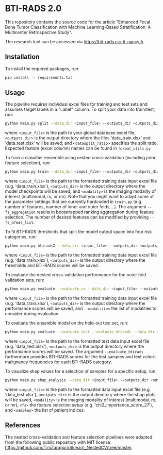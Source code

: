 # BTI-RADS 2.0

This repository contains the source code for the article "Enhanced Focal Bone Tumor Classification with Machine Learning-Based Stratification: A Multicenter Retrospective Study". 

The research tool can be accessed via https://bti-rads.cic-it-nancy.fr.


## Installation

To install the required packages, run:

```bash
pip install -r requirements.txt
```

## Usage

The pipeline requires individual excel files for training and test sets and assumes target labels in a "Label" column. To split your data into train/test, run:

```bash
python main.py split --data_dir <input_file> --outputs_dir <outputs_dir> --datasplit_ratio <datasplit_ratio> 
```

where `<input_file>` is the path to your global database excel file, `<outputs_dir>` is the output directory where the files 'data_train.xlsx' and 'data_test.xlsx' will be saved, and `<datasplit_ratio>` specifies the split ratio. Expected feature (excel column) names can be found in `format_utils.py`

To train a classifier ensemble using nested cross-validation (including prior feature selection), run:

```bash
python main.py train --data_dir <input_file> --outputs_dir <outputs_dir> --modality <modality> --fs_aggregation
```

where `<input_file>` is the path to the formatted training data input excel file (e.g. 'data_train.xlsx'), `<outputs_dir>` is the output directory where the model checkpoints will be saved, and `<modality>` is the imaging modality of interest (multimodal, rx, or mr). Note that you might want to adapt some of the parameter settings that are currently hardcoded in `train.py` (e.g. number of features, number of inner and outer folds,...). The argument `--fs_aggregation` results in bootstrapped ranking aggregation during feature selection. The number of desired features can be modified by providing `--fs_nfeat_list`.


To fit BTI-RADS thresholds that split the model output space into four risk categories, run:

```bash
python main.py btirads2 --data_dir <input_file> --outputs_dir <outputs_dir> --modality <modality> 
```
where `<input_file>` is the path to the formatted training data input excel file (e.g. 'data_train.xlsx'), `<outputs_dir>` is the output directory where the thresholds and BTI-RADS scores will be saved.


To evaluate the nested cross-validation performance for the outer fold validation sets, run:

```bash
python main.py evaluate --evaluate_cv --data_dir <input_file> --outputs_dir <outputs_dir> --modalities <modalities>
```
where `<input_file>` is the path to the formatted training data input excel file (e.g. 'data_train.xlsx'), `<outputs_dir>` is the output directory where the performance scores will be saved, and  `--modalities` the list of modalities to consider during evaluation.


To evaluate the ensemble model on the held-out test set, run:

```bash
python main.py evaluate --evaluate_test --evaluate_btirads --data_dir <input_file> --outputs_dir <outputs_dir>  --modalities <modalities>
```
where `<input_file>` is the path to the formatted test data input excel file (e.g. 'data_test.xlsx'), `<outputs_dir>` is the output directory where the performance scores will be saved. The argument `--evaluate_btirads` furthermore provides BTI-RADS scores for the test samples and test cohort malignancy frequencies for each BTI-RADS category.


To visualize shap values for a selection of samples for a specific setup, run:

```bash
python main.py shap_analysis --data_dir <input_file> --outputs_dir <outputs_dir> --modality <modality> --fs_name <fs> --sample_list <samples>
```
where `<input_file>` is the path to the formatted data input excel file (e.g. 'data_test.xlsx'), `<outputs_dir>` is the output directory where the shap plots will be saved, `<modality>` is the imaging modality of interest (multimodal, rx, or mr), `<fs>` the feature selection setup (e.g. 'chi2_importance_score_27'), and `<samples>` the list of patient indices. 

## References

The nested cross-validation and feature selection pipelines were adapted from the following public repository with MIT license: https://github.com/TimZaragori/Sklearn_NestedCV/tree/master. 
